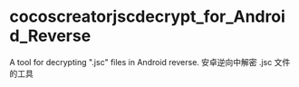 # cocoscreatorjscdecrypt_for_Android_Reverse
A tool for decrypting ".jsc" files in Android reverse.  安卓逆向中解密 .jsc 文件的工具
